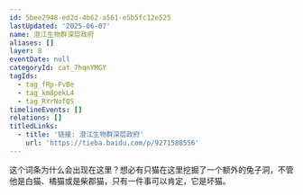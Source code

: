 ```yaml
---
id: 5bee2948-ed2d-4b62-a561-e5b5fc12e525
lastUpdated: '2025-06-07'
name: 澄江生物群深层政府
aliases: []
layer: 8
eventDate: null
categoryId: cat_7hqnYMGY
tagIds:
  - tag_fRp-FvBe
  - tag_km8pekL4
  - tag_RYrNofQS
timelineEvents: []
relations: []
titledLinks:
  - title: '链接: 澄江生物群深层政府'
    url: 'https://tieba.baidu.com/p/9271588556'
---
```

这个词条为什么会出现在这里？想必有只猫在这里挖掘了一个额外的兔子洞，不管他是白猫、橘猫或是柴郡猫，只有一件事可以肯定，它是坏猫。
